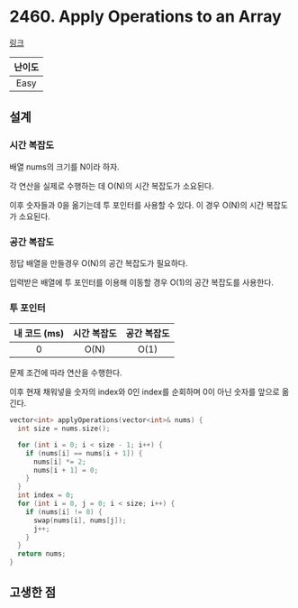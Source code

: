 # 2460. Apply Operations to an Array

[링크](https://leetcode.com/problems/apply-operations-to-an-array/description/)

| 난이도 |
| :----: |
|  Easy  |

## 설계

### 시간 복잡도

배열 nums의 크기를 N이라 하자.

각 연산을 실제로 수행하는 데 O(N)의 시간 복잡도가 소요된다.

이후 숫자들과 0을 옮기는데 투 포인터를 사용할 수 있다. 이 경우 O(N)의 시간 복잡도가 소요된다.

### 공간 복잡도

정답 배열을 만들경우 O(N)의 공간 복잡도가 필요하다.

입력받은 배열에 투 포인터를 이용해 이동할 경우 O(1)의 공간 복잡도를 사용한다.

### 투 포인터

| 내 코드 (ms) | 시간 복잡도 | 공간 복잡도 |
| :----------: | :---------: | :---------: |
|      0       |    O(N)     |    O(1)     |

문제 조건에 따라 연산을 수행한다.

이후 현재 채워넣을 숫자의 index와 0인 index를 순회하며 0이 아닌 숫자를 앞으로 옮긴다.

```cpp
vector<int> applyOperations(vector<int>& nums) {
  int size = nums.size();

  for (int i = 0; i < size - 1; i++) {
    if (nums[i] == nums[i + 1]) {
      nums[i] *= 2;
      nums[i + 1] = 0;
    }
  }
  int index = 0;
  for (int i = 0, j = 0; i < size; i++) {
    if (nums[i] != 0) {
      swap(nums[i], nums[j]);
      j++;
    }
  }
  return nums;
}
```

## 고생한 점
